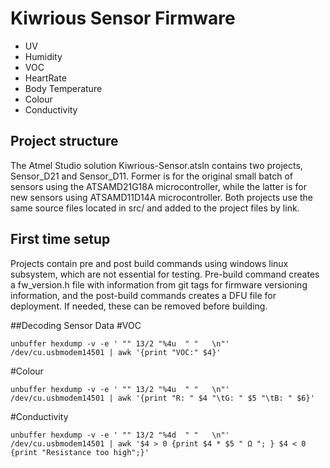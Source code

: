 # Kiwrious Sensor Firmware
- UV 
- Humidity
- VOC
- HeartRate
- Body Temperature
- Colour
- Conductivity

## Project structure
The Atmel Studio solution Kiwrious-Sensor.atsln contains two projects, Sensor_D21 and Sensor_D11. Former is for the original small batch of sensors using the ATSAMD21G18A microcontroller, while the latter is for new sensors using ATSAMD11D14A microcontroller. Both projects use the same source files located in src/ and added to the project files by link. 

## First time setup
Projects contain pre and post build commands using windows linux subsystem, which are not essential for testing. Pre-build command creates a fw_version.h file with information from git tags for firmware versioning information, and the post-build commands creates a DFU file for deployment. If needed, these can be removed before building. 


##Decoding Sensor Data
#VOC 
```
unbuffer hexdump -v -e ' "" 13/2 "%4u  " "   \n"'  /dev/cu.usbmodem14501 | awk '{print "VOC:" $4}'
```
#Colour
```
unbuffer hexdump -v -e ' "" 13/2 "%4u  " "   \n"'  /dev/cu.usbmodem14501 | awk '{print "R: " $4 "\tG: " $5 "\tB: " $6}'
```

#Conductivity
```
unbuffer hexdump -v -e ' "" 13/2 "%4d  " "   \n"'  /dev/cu.usbmodem14501 | awk '$4 > 0 {print $4 * $5 " Ω "; } $4 < 0 {print "Resistance too high";}'
```
